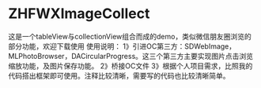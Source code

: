 # ZHFWXImageCollect
这是一个tableView与collectionView组合而成的demo，类似微信朋友圈浏览的部分功能，欢迎下载使用
 使用说明：
1》引进OC第三方：SDWebImage，MLPhotoBrowser，DACircularProgress。这三个第三方主要实现图片点击浏览缩放功能，及图片保存功能。
2》桥接OC文件
3》根据个人项目需求，比照我的代码搭出框架即可使用。注释比较清晰，需要写的代码也比较清晰简单。
